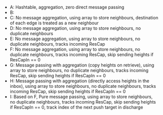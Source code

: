 


- A: Hashtable, aggregation, zero direct message passing
- B:
- C: No message aggregation, using array to store neighbours, destination of each edge is treated as a new neighbour
- D: No message aggregation, using array to store neighbours, no duplicate neighbours
- E: No message aggregation, using array to store neighbours, no duplicate neighbours, tracks incoming ResCap
- F: No message aggregation, using array to store neighbours, no duplicate neighbours, tracks incoming ResCap, skip sending heights if ResCapIn == 0
- G: Message passing with aggregation (copy heights on retrieve), using array to store neighbours, no duplicate neighbours, tracks incoming ResCap, skip sending heights if ResCapIn == 0
- H: Message passing with aggregation (directly access heights in the inbox), using array to store neighbours, no duplicate neighbours, tracks incoming ResCap, skip sending heights if ResCapIn == 0
- I: Based on F, Pure message passing, using array to store neighbours, no duplicate neighbours, tracks incoming ResCap, skip sending heights if ResCapIn == 0, track index of the next push target in discharge